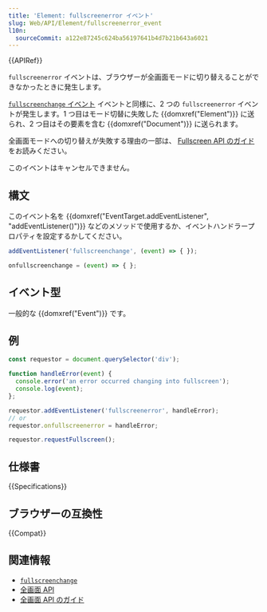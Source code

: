 ```yaml
---
title: 'Element: fullscreenerror イベント'
slug: Web/API/Element/fullscreenerror_event
l10n:
  sourceCommit: a122e87245c624ba56197641b4d7b21b643a6021
---
```


{{APIRef}}

`fullscreenerror` イベントは、ブラウザーが全画面モードに切り替えることができなかったときに発生します。

[`fullscreenchange` イベント](/ja/docs/Web/API/Element/fullscreenchange_event) イベントと同様に、2 つの `fullscreenerror` イベントが発生します。1 つ目はモード切替に失敗した {{domxref("Element")}} に送られ、2 つ目はその要素を含む {{domxref("Document")}} に送られます。

全画面モードへの切り替えが失敗する理由の一部は、 [Fullscreen API のガイド](/ja/docs/Web/API/Fullscreen_API/Guide)をお読みください。

このイベントはキャンセルできません。

## 構文

このイベント名を {{domxref("EventTarget.addEventListener", "addEventListener()")}} などのメソッドで使用するか、イベントハンドラープロパティを設定するかしてください。

```js
addEventListener('fullscreenchange', (event) => { });

onfullscreenchange = (event) => { };
```

## イベント型

一般的な {{domxref("Event")}} です。

## 例

```js
const requestor = document.querySelector('div');

function handleError(event) {
  console.error('an error occurred changing into fullscreen');
  console.log(event);
};

requestor.addEventListener('fullscreenerror', handleError);
// or
requestor.onfullscreenerror = handleError;

requestor.requestFullscreen();
```

## 仕様書

{{Specifications}}

## ブラウザーの互換性

{{Compat}}

## 関連情報

- [`fullscreenchange`](/ja/docs/Web/API/Element/fullscreenchange_event)
- [全画面 API](/ja/docs/Web/API/Fullscreen_API)
- [全画面 API のガイド](/ja/docs/Web/API/Fullscreen_API/Guide)
